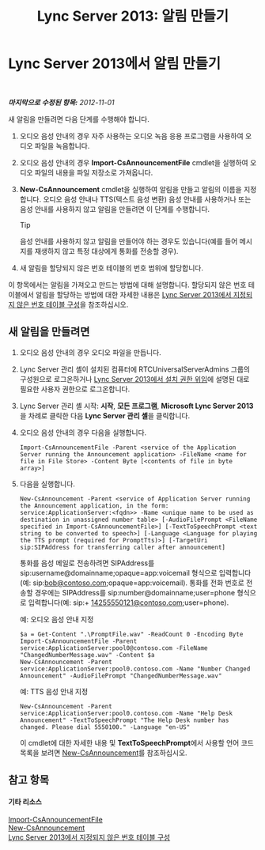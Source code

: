 ﻿---
title: 'Lync Server 2013: 알림 만들기'
TOCTitle: 알림 만들기
ms:assetid: a6fd5922-fe46-41ba-94e3-c76b1101a31b
ms:mtpsurl: https://technet.microsoft.com/ko-kr/library/Gg412783(v=OCS.15)
ms:contentKeyID: 49304631
ms.date: 08/24/2015
mtps_version: v=OCS.15
ms.translationtype: HT
---

# Lync Server 2013에서 알림 만들기

 

_**마지막으로 수정된 항목:** 2012-11-01_

새 알림을 만들려면 다음 단계를 수행해야 합니다.

1.  오디오 음성 안내의 경우 자주 사용하는 오디오 녹음 응용 프로그램을 사용하여 오디오 파일을 녹음합니다.

2.  오디오 음성 안내의 경우 **Import-CsAnnouncementFile** cmdlet을 실행하여 오디오 파일의 내용을 파일 저장소로 가져옵니다.

3.  **New-CsAnnouncement** cmdlet을 실행하여 알림을 만들고 알림의 이름을 지정합니다. 오디오 음성 안내나 TTS(텍스트 음성 변환) 음성 안내를 사용하거나 또는 음성 안내를 사용하지 않고 알림을 만들려면 이 단계를 수행합니다.
    

    > [!TIP]
    > 음성 안내를 사용하지 않고 알림을 만들어야 하는 경우도 있습니다(예를 들어 메시지를 재생하지 않고 특정 대상에게 통화를 전송할 경우).



4.  새 알림을 할당되지 않은 번호 테이블의 번호 범위에 할당합니다.

이 항목에서는 알림을 가져오고 만드는 방법에 대해 설명합니다. 할당되지 않은 번호 테이블에서 알림을 할당하는 방법에 대한 자세한 내용은 [Lync Server 2013에서 지정되지 않은 번호 테이블 구성](lync-server-2013-configure-the-unassigned-number-table.md)을 참조하십시오.

## 새 알림을 만들려면

1.  오디오 음성 안내의 경우 오디오 파일을 만듭니다.

2.  Lync Server 관리 셸이 설치된 컴퓨터에 RTCUniversalServerAdmins 그룹의 구성원으로 로그온하거나 [Lync Server 2013에서 설치 권한 위임](lync-server-2013-delegate-setup-permissions.md)에 설명된 대로 필요한 사용자 권한으로 로그온합니다.

3.  Lync Server 관리 셸 시작: **시작**, **모든 프로그램**, **Microsoft Lync Server 2013**을 차례로 클릭한 다음 **Lync Server 관리 셸**을 클릭합니다.

4.  오디오 음성 안내의 경우 다음을 실행합니다.
    
        Import-CsAnnouncementFile -Parent <service of the Application Server running the Announcement application> -FileName <name for file in File Store> -Content Byte [<contents of file in byte array>]

5.  다음을 실행합니다.
    
        New-CsAnnouncement -Parent <service of Application Server running the Announcement application, in the form: service:ApplicationServer:<fqdn>> -Name <unique name to be used as destination in unassigned number table> [-AudioFilePrompt <FileName specified in Import-CsAnnouncementFile>] [-TextToSpeechPrompt <text string to be converted to speech>] [-Language <Language for playing the TTS prompt (required for PromptTts)>] [-TargetUri sip:SIPAddress for transferring caller after announcement]
    
    통화를 음성 메일로 전송하려면 SIPAddress를 sip:username@domainname;opaque=app:voicemail 형식으로 입력합니다(예: sip:bob@contoso.com;opaque=app:voicemail). 통화를 전화 번호로 전송할 경우에는 SIPAddress를 sip:number@domainname;user=phone 형식으로 입력합니다(예: sip:+ 14255550121@contoso.com;user=phone).
    
    예: 오디오 음성 안내 지정
    
        $a = Get-Content ".\PromptFile.wav" -ReadCount 0 -Encoding Byte
        Import-CsAnnouncementFile -Parent service:ApplicationServer:pool0@contoso.com -FileName "ChangedNumberMessage.wav" -Content $a
        New-CsAnnouncement -Parent service:ApplicationServer:pool0.contoso.com -Name "Number Changed Announcement" -AudioFilePrompt "ChangedNumberMessage.wav"
    
    예: TTS 음성 안내 지정
    
        New-CsAnnouncement -Parent service:ApplicationServer:pool0.contoso.com -Name "Help Desk Announcement" -TextToSpeechPrompt "The Help Desk number has changed. Please dial 5550100." -Language "en-US"
    
    이 cmdlet에 대한 자세한 내용 및 **TextToSpeechPrompt**에서 사용할 언어 코드 목록을 보려면 [New-CsAnnouncement](new-csannouncement.md)를 참조하십시오.

## 참고 항목

#### 기타 리소스

[Import-CsAnnouncementFile](import-csannouncementfile.md)  
[New-CsAnnouncement](new-csannouncement.md)  
[Lync Server 2013에서 지정되지 않은 번호 테이블 구성](lync-server-2013-configure-the-unassigned-number-table.md)

